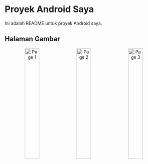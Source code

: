 # Proyek Android Saya

Ini adalah README untuk proyek Android saya.

## Halaman Gambar

<p align="center">
  <img src="app/src/main/res/drawable/image1.png" alt="Page 1" width="30%" style="margin-right: 10px;" />
  <img src="app/src/main/res/drawable/image2.png" alt="Page 2" width="30%" style="margin-right: 10px;" />
  <img src="app/src/main/res/drawable/image3.png" alt="Page 3" width="30%" />
</p>
